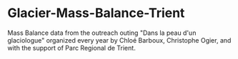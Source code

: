# Glacier-Mass-Balance-Trient

Mass Balance data from the outreach outing "Dans la peau d'un glaciologue" organized every year by Chloé Barboux, Christophe Ogier, and with the support of Parc Regional de Trient.
